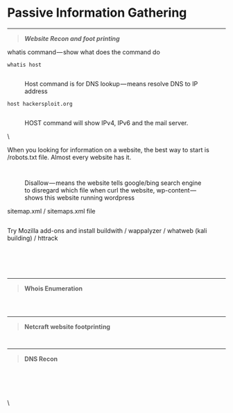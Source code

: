 # Passive Information Gathering

***

> _**Website Recon and foot printing**_

whatis command — show what does the command do

```
whatis host
```

<figure><img src="https://cdn-images-1.medium.com/max/1600/1*fvMTdgsCfbwxcZlNyl0d2w.png" alt=""><figcaption><p>Host command is for DNS lookup — means resolve DNS to IP address</p></figcaption></figure>

```
host hackersploit.org
```

<figure><img src="https://cdn-images-1.medium.com/max/1600/1*E8ENkC5XtA9oGzT5OT6QVg.png" alt=""><figcaption><p>HOST command will show IPv4, IPv6 and the mail server.</p></figcaption></figure>

\


When you looking for information on a website, the best way to start is /robots.txt file. Almost every website has it.

<figure><img src="https://cdn-images-1.medium.com/max/1600/1*LCzUJ8yjNzwhelz-1BMiTw.png" alt=""><figcaption></figcaption></figure>

<figure><img src="https://cdn-images-1.medium.com/max/1600/1*Sa39urVwIRGPTJ3V9r2qfQ.png" alt=""><figcaption><p>Disallow — means the website tells google/bing search engine to disregard which file when curl the website, wp-content — shows this website running wordpress</p></figcaption></figure>

sitemap.xml / sitemaps.xml file

<figure><img src="https://cdn-images-1.medium.com/max/1600/1*W3EafY7U_Va8lgib71I7rA.png" alt=""><figcaption></figcaption></figure>

Try Mozilla add-ons and install buildwith / wappalyzer / whatweb (kali building) / httrack

<figure><img src="https://cdn-images-1.medium.com/max/1600/1*dU0j-xwqhieCshbo8OjS2Q.png" alt=""><figcaption></figcaption></figure>

<figure><img src="https://cdn-images-1.medium.com/max/1200/1*qBQxH1ivDo6S1wytDnfZ4Q.png" alt=""><figcaption></figcaption></figure>

<figure><img src="https://cdn-images-1.medium.com/max/1200/1*LM0qGN_2m3azgT9DTpedFg.png" alt=""><figcaption></figcaption></figure>

<figure><img src="https://cdn-images-1.medium.com/max/800/1*DVbE_nsETX9fkN-c4w9UKA.png" alt=""><figcaption></figcaption></figure>

<figure><img src="https://cdn-images-1.medium.com/max/1200/1*Hvoto7rRoKyb9DFWjbtw8Q.png" alt=""><figcaption></figcaption></figure>

***

> **Whois Enumeration**

<figure><img src="https://cdn-images-1.medium.com/max/800/1*juSusiX2XljfI5DorEFpHg.png" alt=""><figcaption></figcaption></figure>

<figure><img src="https://cdn-images-1.medium.com/max/800/1*oe0TRqotBwIflm6uIn3_AQ.png" alt=""><figcaption></figcaption></figure>

<figure><img src="https://cdn-images-1.medium.com/max/1200/1*aBX0mPpIHKnuEEKK34LwkQ.png" alt=""><figcaption></figcaption></figure>

***

> **Netcraft website footprinting**

<figure><img src="https://cdn-images-1.medium.com/max/1600/1*L2a0LKpFtGd-YEI5ZUzryA.png" alt=""><figcaption></figcaption></figure>

<figure><img src="https://cdn-images-1.medium.com/max/1200/1*05OYUUGc5x4nqvcH9Vs1Mw.png" alt=""><figcaption></figcaption></figure>

***

> **DNS Recon**

<figure><img src="https://cdn-images-1.medium.com/max/1200/1*Ax33SeILqjgLizCBTEeV4A.png" alt=""><figcaption></figcaption></figure>

<figure><img src="https://cdn-images-1.medium.com/max/1600/1*mtQ0XfH7DHcRgPaHPQGvgw.png" alt=""><figcaption></figcaption></figure>

<figure><img src="https://cdn-images-1.medium.com/max/1200/1*1Sn7bQD9vX2F5iJY7SlEAg.png" alt=""><figcaption></figcaption></figure>

<figure><img src="https://cdn-images-1.medium.com/max/800/1*facUUq0OHcMSVS_yIla_wQ.png" alt=""><figcaption></figcaption></figure>

<figure><img src="https://cdn-images-1.medium.com/max/800/1*k95V__OtmsR6MlWn6t5xFw.png" alt=""><figcaption></figcaption></figure>

\
